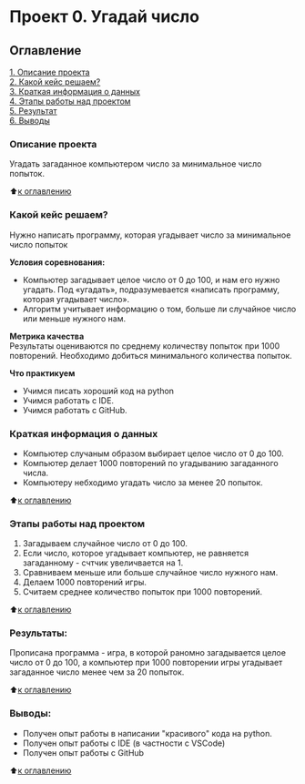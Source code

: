 # Проект 0. Угадай число

## Оглавление  
[1. Описание проекта](https://lms.skillfactory.ru/courses/course-v1:SkillFactory+DST-3.0+28FEB2021/courseware/4d5c5211c48e4964a9449babe31038db/d08e512bf8264286966cb9ef71bd16d4/?child=first)  
[2. Какой кейс решаем?](https://lms.skillfactory.ru/courses/course-v1:SkillFactory+DST-3.0+28FEB2021/courseware/4d5c5211c48e4964a9449babe31038db/d08e512bf8264286966cb9ef71bd16d4/?child=first)  
[3. Краткая информация о данных](https://lms.skillfactory.ru/courses/course-v1:SkillFactory+DST-3.0+28FEB2021/courseware/4d5c5211c48e4964a9449babe31038db/d08e512bf8264286966cb9ef71bd16d4/?child=first)  
[4. Этапы работы над проектом](https://github.com/Nastyaalz/nastya_data_science/tree/main/guess-number-task/project_1)  
[5. Результат](https://github.com/Nastyaalz/nastya_data_science/tree/main/guess-number-task/project_1)    
[6. Выводы](https://github.com/Nastyaalz/nastya_data_science/tree/main/guess-number-task/project_1) 

### Описание проекта    
Угадать загаданное компьютером число за минимальное число попыток.

:arrow_up:[к оглавлению](_)


### Какой кейс решаем?    
Нужно написать программу, которая угадывает число за минимальное число попыток

**Условия соревнования:**  
- Компьютер загадывает целое число от 0 до 100, и нам его нужно угадать. Под «угадать», подразумевается «написать программу, которая угадывает число».
- Алгоритм учитывает информацию о том, больше ли случайное число или меньше нужного нам.

**Метрика качества**     
Результаты оцениваются по среднему количеству попыток при 1000 повторений. Необходимо добиться минимального количества попыток.

**Что практикуем**     
* Учимся писать хороший код на python
* Учимся работать с IDE.
* Учимся работать с GitHub.


### Краткая информация о данных
* Компьютер случаным образом выбирает целое число от 0 до 100.
* Компьютер делает 1000 повторений по угадыванию загаданного числа.
* Компьютеру небходимо угадать число за менее 20 попыток.
  
:arrow_up:[к оглавлению](.README.md#Оглавление)


### Этапы работы над проектом  
1. Загадываем случайное число от 0 до 100.
2. Если число, которое угадывает компьютер, не равняется загаданному - счтчик увеличвается на 1.
3. Сравниваем меньше или больше случайное число нужного нам.
4. Делаем 1000 повторений игры.
5. Считаем среднее количество попыток при 1000 повторений.

:arrow_up:[к оглавлению](.README.md#Оглавление)


### Результаты:  
Прописана программа - игра, в которой раномно загадывается целое число от 0 до 100, а компьютер при 1000 повторении игры угадывает загаданное число менее чем за 20 попыток.

:arrow_up:[к оглавлению](.README.md#Оглавление)


### Выводы:  
* Получен опыт работы в написании "красивого" кода на python.
* Получен опыт работы с IDE (в частности с VSCode)
* Получен опыт работы с GitHub

:arrow_up:[к оглавлению](.README.md#Оглавление)

